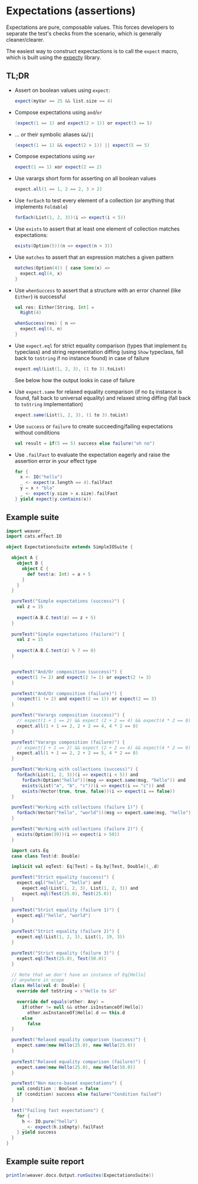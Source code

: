 Expectations (assertions)
=========================

Expectations are pure, composable values. This forces developers to separate the test's checks from the scenario, which is generally cleaner/clearer.

The easiest way to construct expectactions is to call the `expect` macro, which is built using the [expecty](https://github.com/eed3si9n/expecty/) library.

## TL;DR

- Assert on boolean values using `expect`: 
   
   ```scala mdoc:compile-only
   expect(myVar == 25 && list.size == 4)
   ```

- Compose expectations using `and`/`or`
  
  ```scala mdoc:compile-only
  (expect(1 == 1) and expect(2 > 1)) or expect(5 == 5)
  ```

- ... or their symbolic aliases `&&`/`||`

  ```scala mdoc:compile-only
  (expect(1 == 1) && expect(2 > 1)) || expect(5 == 5)
  ```

- Compose expectations using `xor`

  ```scala mdoc:compile-only
  expect(1 == 1) xor expect(2 == 2)
  ```

- Use varargs short form for asserting on all boolean values

  ```scala mdoc:compile-only
  expect.all(1 == 1, 2 == 2, 3 > 2)
  ```

- Use `forEach` to test every element of a collection (or anything that
    implements `Foldable`)

  ```scala mdoc:compile-only
  forEach(List(1, 2, 3))(i => expect(i < 5))
  ```

- Use `exists` to assert that at least one element of collection matches
    expectations:

  ```scala mdoc:compile-only
  exists(Option(5))(n => expect(n > 3))
  ```

- Use `matches` to assert that an expression matches a given pattern

  ```scala mdoc:compile-only
  matches(Option(4)) { case Some(x) =>
    expect.eql(4, x)
  }
  ```

- Use `whenSuccess` to assert that a structure with an error channel (like `Either`) is successful

  ```scala mdoc:compile-only
  val res: Either[String, Int] =
    Right(4)
  
  whenSuccess(res) { n =>
    expect.eql(4, n)
  }
  ```

- Use `expect.eql` for strict equality comparison (types that implement `Eq`
    typeclass) and string representation diffing (using `Show` typeclass, fall
    back to `toString` if no instance found) in
    case of failure

  ```scala mdoc:compile-only
  expect.eql(List(1, 2, 3), (1 to 3).toList)
  ```

  See below how the output looks in case of failure

- Use `expect.same` for relaxed equality comparison (if no `Eq` instance is
    found, fall back to universal equality) and relaxed string diffing (fall
    back to `toString` implementation)

  ```scala mdoc:compile-only
  expect.same(List(1, 2, 3), (1 to 3).toList)
  ```

- Use `success` or `failure` to create succeeding/failing expectations without
    conditions

  ```scala mdoc:compile-only
  val result = if(5 == 5) success else failure("oh no")
  ```

- Use `.failFast` to evaluate the expectation eagerly and raise the assertion error in your effect type

  ```scala mdoc:compile-only
  for {
    x <- IO("hello")
    _ <- expect(x.length == 4).failFast
    y = x + "bla"
    _ <- expect(y.size > x.size).failFast
  } yield expect(y.contains(x))
  ```

## Example suite 

```scala mdoc
import weaver._
import cats.effect.IO

object ExpectationsSuite extends SimpleIOSuite {

  object A {
    object B {
      object C {
        def test(a: Int) = a + 5
      }
    }
  }

  pureTest("Simple expectations (success)") {
    val z = 15
    
    expect(A.B.C.test(z) == z + 5)
  }
  
  pureTest("Simple expectations (failure)") {
    val z = 15
    
    expect(A.B.C.test(z) % 7 == 0)
  }


  pureTest("And/Or composition (success)") {
    expect(1 != 2) and expect(2 != 1) or expect(2 != 3)
  }

  pureTest("And/Or composition (failure)") {
    (expect(1 != 2) and expect(2 == 1)) or expect(2 == 3)
  }

  pureTest("Varargs composition (success)") {
    // expect(1 + 1 == 2) && expect (2 + 2 == 4) && expect(4 * 2 == 8)
    expect.all(1 + 1 == 2, 2 + 2 == 4, 4 * 2 == 8)
  }

  pureTest("Varargs composition (failure)") {
    // expect(1 + 1 == 2) && expect (2 + 2 == 4) && expect(4 * 2 == 8)
    expect.all(1 + 1 == 2, 2 + 2 == 5, 4 * 2 == 8)
  }

  pureTest("Working with collections (success)") {
    forEach(List(1, 2, 3))(i => expect(i < 5)) and
      forEach(Option("hello"))(msg => expect.same(msg, "hello")) and
      exists(List("a", "b", "c"))(i => expect(i == "c")) and
      exists(Vector(true, true, false))(i => expect(i == false))
  }

  pureTest("Working with collections (failure 1)") {
    forEach(Vector("hello", "world"))(msg => expect.same(msg, "hello"))
  }

  pureTest("Working with collections (failure 2)") {
    exists(Option(39))(i => expect(i > 50))
  }

  import cats.Eq
  case class Test(d: Double)

  implicit val eqTest: Eq[Test] = Eq.by[Test, Double](_.d)

  pureTest("Strict equality (success)") {
    expect.eql("hello", "hello") and
      expect.eql(List(1, 2, 3), List(1, 2, 3)) and
      expect.eql(Test(25.0), Test(25.0))  
  }

  pureTest("Strict equality (failure 1)") {
    expect.eql("hello", "world")
  }

  pureTest("Strict equality (failure 2)") {
    expect.eql(List(1, 2, 3), List(1, 19, 3))
  }

  pureTest("Strict equality (failure 3)") {
    expect.eql(Test(25.0), Test(50.0))
  }

  // Note that we don't have an instance of Eq[Hello]
  // anywhere in scope
  class Hello(val d: Double) {
    override def toString = s"Hello to $d"

    override def equals(other: Any) = 
      if(other != null && other.isInstanceOf[Hello])
        other.asInstanceOf[Hello].d == this.d
      else 
        false
  }

  pureTest("Relaxed equality comparison (success)") {
    expect.same(new Hello(25.0), new Hello(25.0))
  }
  
  pureTest("Relaxed equality comparison (failure)") {
    expect.same(new Hello(25.0), new Hello(50.0))
  }

  pureTest("Non macro-based expectations") {
    val condition : Boolean = false
    if (condition) success else failure("Condition failed")
  }

  test("Failing fast expectations") {
    for {
      h <- IO.pure("hello")
      _ <- expect(h.isEmpty).failFast
    } yield success
  }
}
```

## Example suite report

```scala mdoc:passthrough
println(weaver.docs.Output.runSuites(ExpectationsSuite))
```
